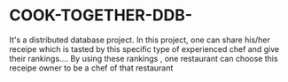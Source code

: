 # COOK-TOGETHER-DDB-
It's a distributed database project. In this project, one can share his/her receipe which is tasted by this specific type of experienced chef and give their rankings....
By using these rankings , one restaurant can choose this receipe owner to be a chef of that restaurant
